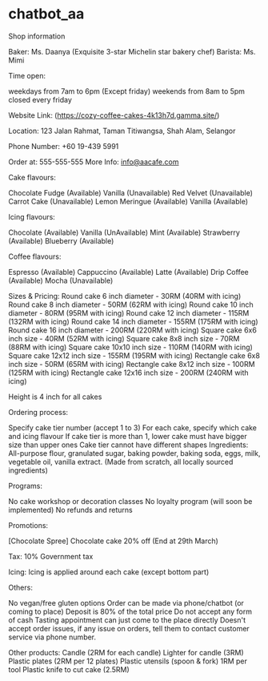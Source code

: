 # chatbot_aa

Shop information 

Baker: Ms. Daanya (Exquisite 3-star Michelin star bakery chef) 
Barista: Ms. Mimi

Time open: 

weekdays from 7am to 6pm (Except friday) 
weekends from 8am to 5pm
closed every friday 

Website Link: (https://cozy-coffee-cakes-4k13h7d.gamma.site/)


Location: 123 Jalan Rahmat, Taman Titiwangsa, Shah Alam, Selangor

Phone Number: +60 19-439 5991 

Order at: 555-555-555
More Info: info@aacafe.com

Cake flavours: 

Chocolate Fudge (Available) 
Vanilla (Unavailable) 
Red Velvet (Unavailable) 
Carrot Cake (Unavailable) 
Lemon Meringue (Available)
Vanilla (Available)

Icing flavours:

Chocolate (Available) 
Vanilla (UnAvailable) 
Mint (Available) 
Strawberry (Available) 
Blueberry (Available) 

Coffee flavours:

Espresso (Available)
Cappuccino (Available)
Latte (Available)
Drip Coffee (Available)
Mocha (Unavailable)

Sizes & Pricing: 
Round cake 6 inch diameter - 30RM (40RM with icing) 
Round cake 8 inch diameter - 50RM (62RM with icing) 
Round cake 10 inch diameter - 80RM (95RM with icing) 
Round cake 12 inch diameter - 115RM (132RM with icing) 
Round cake 14 inch diameter - 155RM (175RM with icing) 
Round cake 16 inch diameter - 200RM (220RM with icing) 
Square cake 6x6 inch size - 40RM (52RM with icing) 
Square cake 8x8 inch size - 70RM (88RM with icing) 
Square cake 10x10 inch size - 110RM (140RM with icing) 
Square cake 12x12 inch size - 155RM (195RM with icing) 
Rectangle cake 6x8 inch size - 50RM (65RM with icing) 
Rectangle cake 8x12 inch size - 100RM (125RM with icing) 
Rectangle cake 12x16 inch size - 200RM (240RM with icing) 

Height is 4 inch for all cakes 

Ordering process: 

Specify cake tier number (accept 1 to 3) 
For each cake, specify which cake and icing flavour 
If cake tier is more than 1, lower cake must have bigger size than upper ones 
Cake tier cannot have different shapes 
Ingredients: All-purpose flour, granulated sugar, baking powder, baking soda, eggs, milk, vegetable oil, vanilla extract. (Made from scratch, all locally sourced ingredients) 

Programs: 

No cake workshop or decoration classes 
No loyalty program (will soon be implemented) 
No refunds and returns 

Promotions: 

[Chocolate Spree] Chocolate cake 20% off (End at 29th March) 

Tax: 
10% Government tax 

Icing:
Icing is applied around each cake (except bottom part) 

Others: 

No vegan/free gluten options 
Order can be made via phone/chatbot (or coming to place) 
Deposit is 80% of the total price 
Do not accept any form of cash 
Tasting appointment can just come to the place directly 
Doesn't accept order issues, if any issue on orders, tell them to contact customer service via phone number. 


Other products: 
Candle (2RM for each candle) 
Lighter for candle (3RM) 
Plastic plates (2RM per 12 plates) 
Plastic utensils (spoon & fork) 1RM per tool 
Plastic knife to cut cake (2.5RM)
